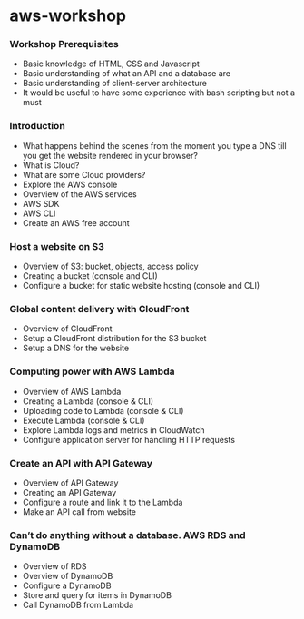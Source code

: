 # aws-workshop

### Workshop Prerequisites
* Basic knowledge of HTML, CSS and Javascript
* Basic understanding of what an API and a database are
* Basic understanding of client-server architecture
* It would be useful to have some experience with bash scripting but not a must


### Introduction
* What happens behind the scenes from the moment you type a DNS till you get the website rendered in your browser?
* What is Cloud?
* What are some Cloud providers?
* Explore the AWS console
* Overview of the AWS services
* AWS SDK
* AWS CLI
* Create an AWS free account

### Host a website on S3
* Overview of S3: bucket, objects, access policy
* Creating a bucket (console and CLI)
* Configure a bucket for static website hosting (console and CLI)

### Global content delivery with CloudFront
* Overview of CloudFront
* Setup a CloudFront distribution for the S3 bucket
* Setup a DNS for the website

### Computing power with AWS Lambda
* Overview of AWS Lambda
* Creating a Lambda (console & CLI)
* Uploading code to Lambda (console & CLI)
* Execute Lambda (console & CLI)
* Explore Lambda logs and metrics in CloudWatch
* Configure application server for handling HTTP requests

### Create an API with API Gateway
* Overview of API Gateway
* Creating an API Gateway
* Configure a route and link it to the Lambda
* Make an API call from website

### Can’t do anything without a database. AWS RDS and DynamoDB
* Overview of RDS
* Overview of DynamoDB
* Configure a DynamoDB
* Store and query for items in DynamoDB
* Call DynamoDB from Lambda
